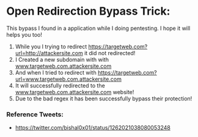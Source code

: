 # Open Redirection Bypass Trick:

This bypass I found in a application while I doing pentesting. I hope it will helps you too!

1. While you I trying to redirect https://targetweb.com?url=http://attackersite.com it did not redirected!
2. I Created a new subdomain with with www.targetweb.com.attackersite.com
3. And when I tried to redirect with https://targetweb.com?url=www.targetweb.com.attackersite.com
4. It will successfully redirected to the www.targetweb.com.attackersite.com website!
5. Due to the bad regex it has been successfully bypass their protection!



### Reference Tweets:
* https://twitter.com/bishal0x01/status/1262021038080053248
